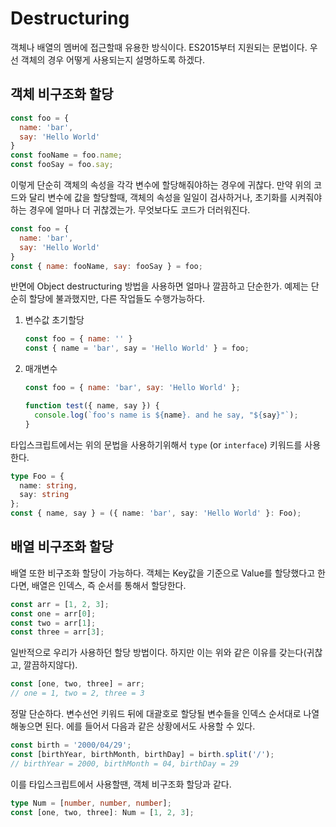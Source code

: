 Destructuring
===
객체나 배열의 멤버에 접근할때 유용한 방식이다. ES2015부터 지원되는 문법이다. 우선 객체의 경우 어떻게 사용되는지 설명하도록 하겠다.

객체 비구조화 할당
---
```javascript
const foo = {
  name: 'bar',
  say: 'Hello World'
}
const fooName = foo.name;
const fooSay = foo.say;
```
이렇게 단순히 객체의 속성을 각각 변수에 할당해줘야하는 경우에 귀찮다. 만약 위의 코드와 달리 변수에 값을 할당할때, 객체의 속성을 일일이 검사하거나, 초기화를 시켜줘야하는 경우에 얼마나 더 귀찮겠는가. 무엇보다도 코드가 더러워진다.
```javascript
const foo = {
  name: 'bar',
  say: 'Hello World'
}
const { name: fooName, say: fooSay } = foo;
```
반면에 Object destructuring 방법을 사용하면 얼마나 깔끔하고 단순한가. 예제는 단순히 할당에 불과했지만, 다른 작업들도 수행가능하다.

1. 변수값 초기할당

    ```javascript
    const foo = { name: '' }
    const { name = 'bar', say = 'Hello World' } = foo;
    ```
2. 매개변수

    ```javascript
    const foo = { name: 'bar', say: 'Hello World' };
    
    function test({ name, say }) {
      console.log(`foo's name is ${name}. and he say, "${say}"`);
    }
    ```

타입스크립트에서는 위의 문법을 사용하기위해서 `type` (or `interface`) 키워드를 사용한다.
```typescript
type Foo = {
  name: string,
  say: string
};
const { name, say } = ({ name: 'bar', say: 'Hello World' }: Foo);
```

배열 비구조화 할당
---
배열 또한 비구조화 할당이 가능하다. 객체는 Key값을 기준으로 Value를 할당했다고 한다면, 배열은 인덱스, 즉 순서를 통해서 할당한다.
```javascript
const arr = [1, 2, 3];
const one = arr[0];
const two = arr[1];
const three = arr[3];
```
일반적으로 우리가 사용하던 할당 방법이다. 하지만 이는 위와 같은 이유를 갖는다(귀찮고, 깔끔하지않다).
```javascript
const [one, two, three] = arr;
// one = 1, two = 2, three = 3
```
정말 단순하다. 변수선언 키워드 뒤에 대괄호로 할당될 변수들을 인덱스 순서대로 나열해놓으면 된다. 에를 들어서 다음과 같은 상황에서도 사용할 수 있다.
```javascript
const birth = '2000/04/29';
const [birthYear, birthMonth, birthDay] = birth.split('/');
// birthYear = 2000, birthMonth = 04, birthDay = 29
```
이를 타입스크립트에서 사용할땐, 객체 비구조화 할당과 같다.
```typescript
type Num = [number, number, number];
const [one, two, three]: Num = [1, 2, 3];
```